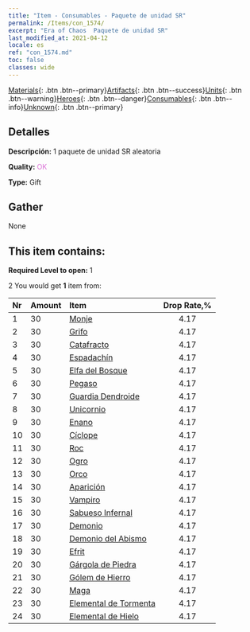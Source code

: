 ```yaml
---
title: "Item - Consumables - Paquete de unidad SR"
permalink: /Items/con_1574/
excerpt: "Era of Chaos  Paquete de unidad SR"
last_modified_at: 2021-04-12
locale: es
ref: "con_1574.md"
toc: false
classes: wide
---
```

 [Materials](/es/Items/){: .btn .btn--primary}[Artifacts](/es/Items/Artifacts/){: .btn .btn--success}[Units](/es/Items/Units/){: .btn .btn--warning}[Heroes](/es/Items/Heroes/){: .btn .btn--danger}[Consumables](/es/Items/Consumables/){: .btn .btn--info}[Unknown](/es/Items/Unknown/){: .btn .btn--primary}

## Detalles
 **Descripción:** 1 paquete de unidad SR aleatoria

 **Quality:** <span style="color: #DA70D6">OK</span>

 **Type:** Gift

## Gather

  None

## This item contains:

 **Required Level to open:** 1

 2 You would get **1** item  from:

  | Nr | Amount |     Item    | Drop Rate,% |
  |:---|:-------|:------------|:---------:|
  | 1 | 30 | [Monje](/es/Items/unt_194/) | 4.17 | 
  | 2 | 30 | [Grifo](/es/Items/unt_192/) | 4.17 | 
  | 3 | 30 | [Catafracto](/es/Items/unt_195/) | 4.17 | 
  | 4 | 30 | [Espadachín](/es/Items/unt_193/) | 4.17 | 
  | 5 | 30 | [Elfa del Bosque](/es/Items/unt_201/) | 4.17 | 
  | 6 | 30 | [Pegaso](/es/Items/unt_202/) | 4.17 | 
  | 7 | 30 | [Guardia Dendroide](/es/Items/unt_203/) | 4.17 | 
  | 8 | 30 | [Unicornio](/es/Items/unt_204/) | 4.17 | 
  | 9 | 30 | [Enano](/es/Items/unt_200/) | 4.17 | 
  | 10 | 30 | [Cíclope](/es/Items/unt_222/) | 4.17 | 
  | 11 | 30 | [Roc](/es/Items/unt_221/) | 4.17 | 
  | 12 | 30 | [Ogro](/es/Items/unt_220/) | 4.17 | 
  | 13 | 30 | [Orco](/es/Items/unt_219/) | 4.17 | 
  | 14 | 30 | [Aparición](/es/Items/unt_210/) | 4.17 | 
  | 15 | 30 | [Vampiro](/es/Items/unt_211/) | 4.17 | 
  | 16 | 30 | [Sabueso Infernal](/es/Items/unt_228/) | 4.17 | 
  | 17 | 30 | [Demonio](/es/Items/unt_229/) | 4.17 | 
  | 18 | 30 | [Demonio del Abismo](/es/Items/unt_230/) | 4.17 | 
  | 19 | 30 | [Efrit](/es/Items/unt_231/) | 4.17 | 
  | 20 | 30 | [Gárgola de Piedra](/es/Items/unt_236/) | 4.17 | 
  | 21 | 30 | [Gólem de Hierro](/es/Items/unt_237/) | 4.17 | 
  | 22 | 30 | [Maga](/es/Items/unt_238/) | 4.17 | 
  | 23 | 30 | [Elemental de Tormenta](/es/Items/unt_263/) | 4.17 | 
  | 24 | 30 | [Elemental de Hielo](/es/Items/unt_264/) | 4.17 | 
